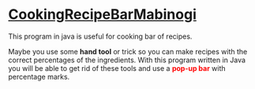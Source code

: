 # <b><u>CookingRecipeBarMabinogi</u></b>
This program in java is useful for cooking bar of recipes.

Maybe you use some <b>hand tool</b> or trick so you can make recipes with the correct percentages of the ingredients.
With this program written in Java you will be able to get rid of these tools and use a <b><font color="#ff0000">pop-up bar</font></b> with percentage marks.

